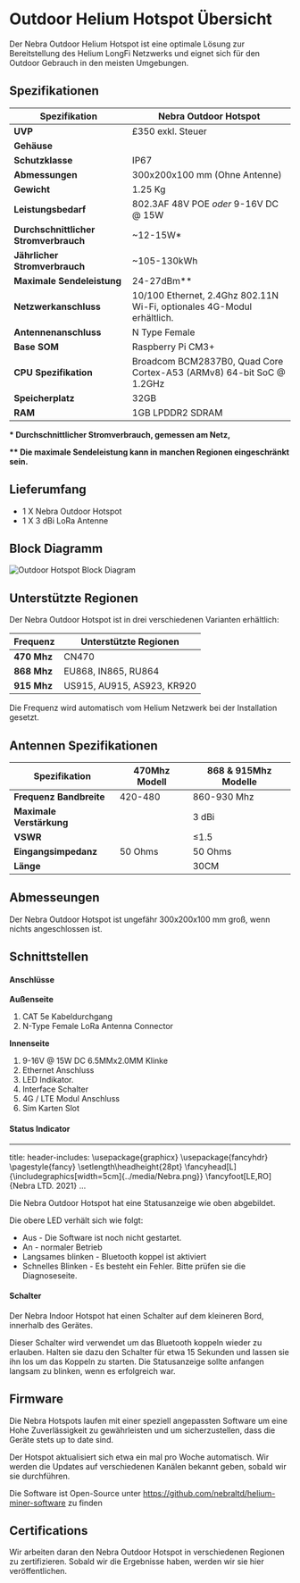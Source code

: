 # Outdoor Helium Hotspot Übersicht

Der Nebra Outdoor Helium Hotspot ist eine optimale Lösung zur Bereitstellung des Helium LongFi Netzwerks und eignet sich für den Outdoor Gebrauch in den meisten Umgebungen.

## Spezifikationen

| Spezifikation                         | Nebra Outdoor Hotspot                                                  |
| ------------------------------------- | ---------------------------------------------------------------------- |
| **UVP**                               | £350 exkl. Steuer                                                      |
| **Gehäuse**                           |                                                                        |
| **Schutzklasse**                      | IP67                                                                   |
| **Abmessungen**                       | 300x200x100 mm (Ohne Antenne)                                          |
| **Gewicht**                           | 1.25 Kg                                                                |
| **Leistungsbedarf**                   | 802.3AF 48V POE _oder_ 9-16V DC @ 15W                                  |
| **Durchschnittlicher Stromverbrauch** | \~12-15W\*                                                             |
| **Jährlicher Stromverbrauch**         | \~105-130kWh                                                           |
| **Maximale Sendeleistung**            | 24-27dBm\*\*                                                           |
| **Netzwerkanschluss**                 | 10/100 Ethernet, 2.4Ghz 802.11N Wi-Fi, optionales 4G-Modul erhältlich. |
| **Antennenanschluss**                 | N Type Female                                                          |
| **Base SOM**                          | Raspberry Pi CM3+                                                      |
| **CPU Spezifikation**                 | Broadcom BCM2837B0, Quad Core Cortex-A53 (ARMv8) 64-bit SoC @ 1.2GHz   |
| **Speicherplatz**                     | 32GB                                                                   |
| **RAM**                               | 1GB LPDDR2 SDRAM                                                       |

**\* Durchschnittlicher Stromverbrauch, gemessen am Netz,**

**\*\* Die maximale Sendeleistung kann in manchen Regionen eingeschränkt sein.**

## Lieferumfang

* 1 X Nebra Outdoor Hotspot
* 1 X 3 dBi LoRa Antenne

## Block Diagramm

![Outdoor Hotspot Block Diagram](../media/diagrams/Outdoor-Block-Diagram.png)

## Unterstützte Regionen

Der Nebra Outdoor Hotspot ist in drei verschiedenen Varianten erhältlich:

| Frequenz    | Unterstützte Regionen      |
| ----------- | -------------------------- |
| **470 Mhz** | CN470                      |
| **868 Mhz** | EU868, IN865, RU864        |
| **915 Mhz** | US915, AU915, AS923, KR920 |

Die Frequenz wird automatisch vom Helium Netzwerk bei der Installation gesetzt.

## Antennen Spezifikationen

| Spezifikation            | 470Mhz Modell | 868 & 915Mhz Modelle |
| ------------------------ | ------------- | -------------------- |
| **Frequenz Bandbreite**  | 420-480       | 860-930 Mhz          |
| **Maximale Verstärkung** |               | 3 dBi                |
| **VSWR**                 |               | ≤1.5                 |
| **Eingangsimpedanz**     | 50 Ohms       | 50 Ohms              |
| **Länge**                |               | 30CM                 |

## Abmesseungen

Der Nebra Outdoor Hotspot ist ungefähr 300x200x100 mm groß, wenn nichts angeschlossen ist.

## Schnittstellen

#### Anschlüsse

**Außenseite**

1. CAT 5e Kabeldurchgang
2. N-Type Female LoRa Antenna Connector

**Innenseite**

1. 9-16V @ 15W DC 6.5MMx2.0MM Klinke
2. Ethernet Anschluss
3. LED Indikator.
4. Interface Schalter
5. 4G / LTE Modul Anschluss
6. Sim Karten Slot

#### Status Indicator

***

title: header-includes: \usepackage{graphicx} \usepackage{fancyhdr} \pagestyle{fancy} \setlength\headheight{28pt} \fancyhead\[L]{\includegraphics\[width=5cm]{../media/Nebra.png\}} \fancyfoot\[LE,RO]{Nebra LTD. 2021} ...

Die Nebra Outdoor Hotspot hat eine Statusanzeige wie oben abgebildet.

Die obere LED verhält sich wie folgt:

* Aus - Die Software ist noch nicht gestartet.
* An - normaler Betrieb
* Langsames blinken - Bluetooth koppel ist aktiviert
* Schnelles Blinken - Es besteht ein Fehler. Bitte prüfen sie die Diagnoseseite.

#### Schalter

Der Nebra Indoor Hotspot hat einen Schalter auf dem kleineren Bord, innerhalb des Gerätes.

Dieser Schalter wird verwendet um das Bluetooth koppeln wieder zu erlauben. Halten sie dazu den Schalter für etwa 15 Sekunden und lassen sie ihn los um das Koppeln zu starten. Die Statusanzeige sollte anfangen langsam zu blinken, wenn es erfolgreich war.

## Firmware

Die Nebra Hotspots laufen mit einer speziell angepassten Software um eine Hohe Zuverlässigkeit zu gewährleisten und um sicherzustellen, dass die Geräte stets up to date sind.

Der Hotspot aktualisiert sich etwa ein mal pro Woche automatisch. Wir werden die Updates auf verschiedenen Kanälen bekannt geben, sobald wir sie durchführen.

Die Software ist Open-Source unter https://github.com/nebraltd/helium-miner-software zu finden

## Certifications

Wir arbeiten daran den Nebra Outdoor Hotspot in verschiedenen Regionen zu zertifizieren. Sobald wir die Ergebnisse haben, werden wir sie hier veröffentlichen.
